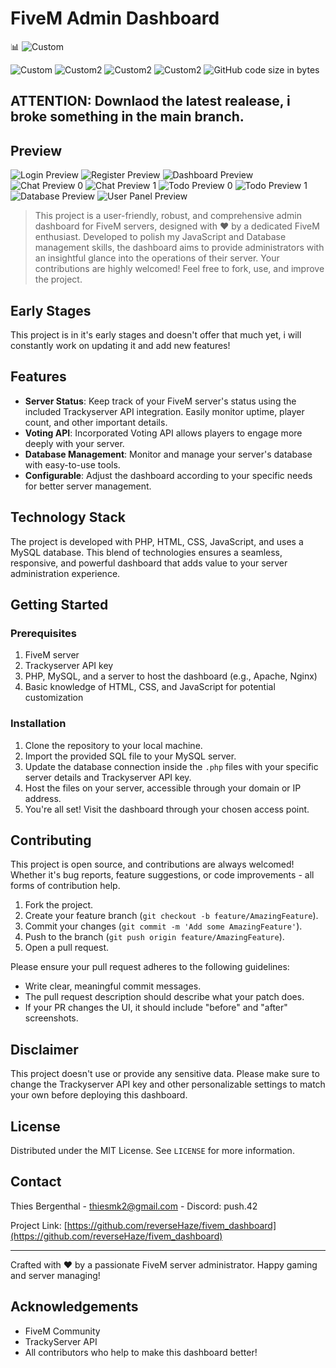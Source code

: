 # FiveM Admin Dashboard
📊 ![Custom](https://img.shields.io/badge/FiveM%20Admin%20Dashboard-2449ed)

![Custom](https://img.shields.io/badge/still%20in-Development-blue)
![Custom2](https://img.shields.io/badge/Licence-MLI%20license%20-blue)
![Custom2](https://img.shields.io/badge/Version-1.0.4-blue)
![Custom2](https://img.shields.io/badge/Release-1.0.2-blue)
![GitHub code size in bytes](https://img.shields.io/github/languages/code-size/push42/fivem_dashboard)

## **ATTENTION:** Downlaod the latest realease, i broke something in the main branch.


## Preview
![Login Preview](https://i.ibb.co/njccy62/preview-login.png)
![Register Preview](https://i.ibb.co/JQR8TQN/preview-register.png)
![Dashboard Preview](https://i.ibb.co/mJXhgwf/preview-dashboard0.png)
![Chat Preview 0](https://i.ibb.co/3zbWY94/preview-chat0.png)
![Chat Preview 1](https://i.ibb.co/YcV8Fkf/preview-chat1.png)
![Todo Preview 0](https://i.ibb.co/CbpdwGx/preview-todo0.png)
![Todo Preview 1](https://i.ibb.co/T4JxbBG/preview-todo1.png)
![Database Preview](https://i.ibb.co/C5r2ZBY/preview-database0.png)
![User Panel Preview](https://i.ibb.co/FmGfGzY/preview-userpanel0.png)



> This project is a user-friendly, robust, and comprehensive admin dashboard for FiveM servers, designed with ❤️ by a dedicated FiveM enthusiast. Developed to polish my JavaScript and Database management skills, the dashboard aims to provide administrators with an insightful glance into the operations of their server. Your contributions are highly welcomed! Feel free to fork, use, and improve the project. 

## Early Stages

This project is in it's early stages and doesn't offer that much yet, i will constantly work on updating it and add new features!

## Features

- **Server Status**: Keep track of your FiveM server's status using the included Trackyserver API integration. Easily monitor uptime, player count, and other important details.
- **Voting API**: Incorporated Voting API allows players to engage more deeply with your server.
- **Database Management**: Monitor and manage your server's database with easy-to-use tools.
- **Configurable**: Adjust the dashboard according to your specific needs for better server management.

## Technology Stack

The project is developed with PHP, HTML, CSS, JavaScript, and uses a MySQL database. This blend of technologies ensures a seamless, responsive, and powerful dashboard that adds value to your server administration experience.

## Getting Started

### Prerequisites

1. FiveM server
2. Trackyserver API key
3. PHP, MySQL, and a server to host the dashboard (e.g., Apache, Nginx)
4. Basic knowledge of HTML, CSS, and JavaScript for potential customization

### Installation

1. Clone the repository to your local machine.
2. Import the provided SQL file to your MySQL server.
3. Update the database connection inside the `.php` files with your specific server details and Trackyserver API key.
4. Host the files on your server, accessible through your domain or IP address.
5. You're all set! Visit the dashboard through your chosen access point.

## Contributing

This project is open source, and contributions are always welcomed! Whether it's bug reports, feature suggestions, or code improvements - all forms of contribution help.

1. Fork the project.
2. Create your feature branch (`git checkout -b feature/AmazingFeature`).
3. Commit your changes (`git commit -m 'Add some AmazingFeature'`).
4. Push to the branch (`git push origin feature/AmazingFeature`).
5. Open a pull request.

Please ensure your pull request adheres to the following guidelines:

- Write clear, meaningful commit messages.
- The pull request description should describe what your patch does.
- If your PR changes the UI, it should include "before" and "after" screenshots.

## Disclaimer

This project doesn't use or provide any sensitive data. Please make sure to change the Trackyserver API key and other personalizable settings to match your own before deploying this dashboard.

## License

Distributed under the MIT License. See `LICENSE` for more information.

## Contact

Thies Bergenthal - thiesmk2@gmail.com - Discord: push.42

Project Link: [https://github.com/reverseHaze/fivem_dashboard](https://github.com/reverseHaze/fivem_dashboard)

---

Crafted with ❤️ by a passionate FiveM server administrator. Happy gaming and server managing!

## Acknowledgements

- FiveM Community
- TrackyServer API
- All contributors who help to make this dashboard better!
